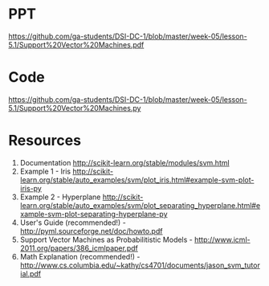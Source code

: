 # PPT
https://github.com/ga-students/DSI-DC-1/blob/master/week-05/lesson-5.1/Support%20Vector%20Machines.pdf

# Code
https://github.com/ga-students/DSI-DC-1/blob/master/week-05/lesson-5.1/Support%20Vector%20Machines.py


# Resources
1. Documentation http://scikit-learn.org/stable/modules/svm.html
2. Example 1 - Iris http://scikit-learn.org/stable/auto_examples/svm/plot_iris.html#example-svm-plot-iris-py
3. Example 2 - Hyperplane http://scikit-learn.org/stable/auto_examples/svm/plot_separating_hyperplane.html#example-svm-plot-separating-hyperplane-py
4. User's Guide (recommended!) - http://pyml.sourceforge.net/doc/howto.pdf
5. Support Vector Machines as Probabilitistic Models - http://www.icml-2011.org/papers/386_icmlpaper.pdf
6. Math Explanation (recommended!) - http://www.cs.columbia.edu/~kathy/cs4701/documents/jason_svm_tutorial.pdf
